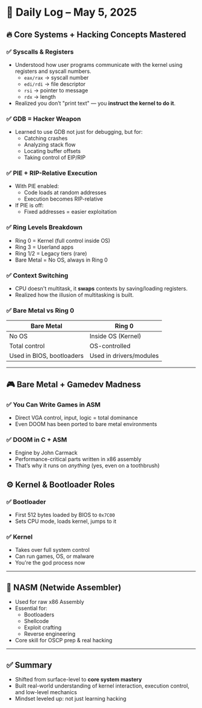 # 🧠 Daily Log – May 5, 2025

## 🔥 Core Systems + Hacking Concepts Mastered

### ✅ Syscalls & Registers
- Understood how user programs communicate with the kernel using registers and syscall numbers.
  - `eax/rax` → syscall number  
  - `edi/rdi` → file descriptor  
  - `rsi` → pointer to message  
  - `rdx` → length
- Realized you don’t "print text" — you **instruct the kernel to do it**.

### ✅ GDB = Hacker Weapon
- Learned to use GDB not just for debugging, but for:
  - Catching crashes  
  - Analyzing stack flow  
  - Locating buffer offsets  
  - Taking control of EIP/RIP

### ✅ PIE + RIP-Relative Execution
- With PIE enabled:
  - Code loads at random addresses
  - Execution becomes RIP-relative  
- If PIE is off:
  - Fixed addresses = easier exploitation

### ✅ Ring Levels Breakdown
- Ring 0 = Kernel (full control inside OS)  
- Ring 3 = Userland apps  
- Ring 1/2 = Legacy tiers (rare)  
- Bare Metal = No OS, always in Ring 0

### ✅ Context Switching
- CPU doesn't multitask, it **swaps** contexts by saving/loading registers.
- Realized how the illusion of multitasking is built.

### ✅ Bare Metal vs Ring 0
| Bare Metal        | Ring 0                |
|------------------|-----------------------|
| No OS            | Inside OS (Kernel)    |
| Total control     | OS-controlled         |
| Used in BIOS, bootloaders | Used in drivers/modules |

---

## 🎮 Bare Metal + Gamedev Madness

### ✅ You Can Write Games in ASM
- Direct VGA control, input, logic = total dominance  
- Even DOOM has been ported to bare metal environments

### ✅ DOOM in C + ASM
- Engine by John Carmack  
- Performance-critical parts written in x86 assembly  
- That’s why it runs on *anything* (yes, even on a toothbrush)

## ⚙️ Kernel & Bootloader Roles

### ✅ Bootloader
- First 512 bytes loaded by BIOS to `0x7C00`
- Sets CPU mode, loads kernel, jumps to it

### ✅ Kernel
- Takes over full system control  
- Can run games, OS, or malware  
- You're the god process now

---

## 🔧 NASM (Netwide Assembler)
- Used for raw x86 Assembly  
- Essential for:
  - Bootloaders  
  - Shellcode  
  - Exploit crafting  
  - Reverse engineering  
- Core skill for OSCP prep & real hacking

---

## ✅ Summary
- Shifted from surface-level to **core system mastery**
- Built real-world understanding of kernel interaction, execution control, and low-level mechanics
- Mindset leveled up: not just learning hacking


